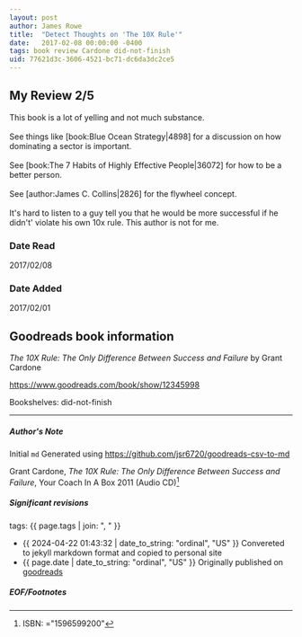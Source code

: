 ```yaml
---
layout: post
author: James Rowe
title:  "Detect Thoughts on 'The 10X Rule'"
date:   2017-02-08 00:00:00 -0400
tags: book review Cardone did-not-finish
uid: 77621d3c-3606-4521-bc71-dc6da3dc2ce5
---
```


<!-- highly dependent on how you personally use jekyll templates, and how you want this to show up -->
<!-- escape any jekyll keys with double brackets -->

## My Review 2/5

This book is a lot of yelling and not much substance.<br/><br/>See things like [book:Blue Ocean Strategy|4898] for a discussion on how dominating a sector is important.<br/><br/>See [book:The 7 Habits of Highly Effective People|36072] for how to be a better person.<br/><br/>See [author:James C. Collins|2826] for the flywheel concept.<br/><br/>It's hard to listen to a guy tell you that he would be more successful if he didn't' violate his own 10x rule. This author is not for me.

### Date Read
2017/02/08

### Date Added
2017/02/01

## Goodreads book information

*The 10X Rule: The Only Difference Between Success and Failure* by Grant Cardone

https://www.goodreads.com/book/show/12345998

Bookshelves: did-not-finish

---

##### Author's Note

Initial `md` Generated using https://github.com/jsr6720/goodreads-csv-to-md

Grant Cardone, *The 10X Rule: The Only Difference Between Success and Failure*,  Your Coach In A Box 2011 (Audio CD)[^1]

##### Significant revisions

tags: {{ page.tags | join: ", " }} <!-- todo move this somewhere -->

- {{ 2024-04-22 01:43:32 | date_to_string: "ordinal", "US" }} Convereted to jekyll markdown format and copied to personal site
- {{ page.date | date_to_string: "ordinal", "US" }} Originally published on [goodreads](https://www.goodreads.com)

##### EOF/Footnotes

[^1]: ISBN: ="1596599200"
